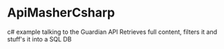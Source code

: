 ApiMasherCsharp
===============

c# example talking to the Guardian API
Retrieves full content, filters it 
and stuff's it into a SQL DB
